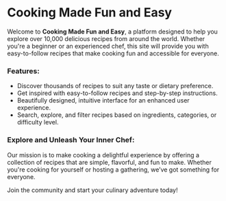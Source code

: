 # Cooking Made Fun and Easy

Welcome to **Cooking Made Fun and Easy**, a platform designed to help you explore over 10,000 delicious recipes from around the world. Whether you're a beginner or an experienced chef, this site will provide you with easy-to-follow recipes that make cooking fun and accessible for everyone.

### Features:

- Discover thousands of recipes to suit any taste or dietary preference.
- Get inspired with easy-to-follow recipes and step-by-step instructions.
- Beautifully designed, intuitive interface for an enhanced user experience.
- Search, explore, and filter recipes based on ingredients, categories, or difficulty level.

### Explore and Unleash Your Inner Chef:

Our mission is to make cooking a delightful experience by offering a collection of recipes that are simple, flavorful, and fun to make. Whether you're cooking for yourself or hosting a gathering, we’ve got something for everyone.

Join the community and start your culinary adventure today!
